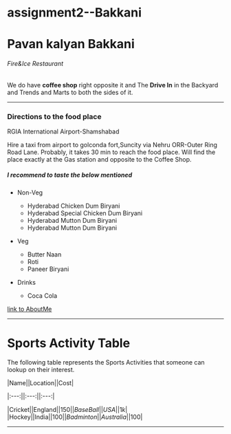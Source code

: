# assignment2--Bakkani
# Pavan kalyan Bakkani
###### Fire&Ice Restaurant
We do have **coffee shop** right opposite it and The **Drive In** in the Backyard and Trends and Marts to both the sides of  it.


---

### Directions to the food place

RGIA International Airport-Shamshabad

Hire a taxi from airport to golconda fort,Suncity via  Nehru ORR-Outer Ring Road Lane.
Probably, it takes 30 min to reach the food place.
Will find the place  exactly at the Gas station and  opposite to the Coffee Shop.


##### I recommend to taste the below mentioned

* Non-Veg
    
    * Hyderabad Chicken Dum Biryani
    * Hyderabad Special Chicken Dum Biryani
    * Hyderabad Mutton Dum Biryani
    * Hyderabad Mutton Dum Biryani

* Veg

    * Butter Naan
    * Roti
    * Paneer Biryani

* Drinks

     * Coca Cola 


[link to AboutMe](AboutMe.md)




----

# Sports Activity Table

The following table represents the Sports Activities that someone can lookup on their interest.

|Name||Location||Cost|

|:---:||:---:||:---:|

|Cricket||England||150$|
|BaseBall||USA||1k$|
|Hockey||India||100$|
|Badminton||Australia||100$|

----

